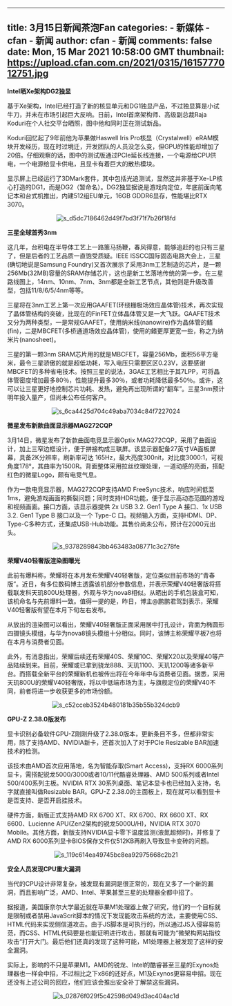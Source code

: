 
---
title: 3月15日新闻茶泡Fan
categories: 
    - 新媒体
    - cfan - 新闻
author: cfan - 新闻
comments: false
date: Mon, 15 Mar 2021 10:58:00 GMT
thumbnail: https://upload.cfan.com.cn/2021/0315/1615777012751.jpg
---

<div>   
<p><strong>Intel晒Xe架构DG2独显</strong></p>
<p>基于Xe架构，Intel已经打造了新的核显单元和DG1独显产品，不过独显算是小试牛刀，并未在市场引起巨大反响。日前，Intel首席架构师、高级副总裁Raja Koduri在个人社交平台晒照，图中他和同时正在测试新品。</p>
<p>Koduri回忆起了9年前他为苹果做Haswell Iris Pro核显（Crystalwell）eRAM模块开发经历，现在时过境迁，开发团队的人员没怎么变，但GPU的性能却增加了20倍。仔细观察的话，图中的测试版通过PCIe延长线连接，一个电源给CPU供电，一个电源给显卡供电，且显卡有着巨大的散热模块。</p>
<p>显示屏上已经运行了3DMark套件，其中包括光追测试，显然这并非基于Xe-LP核心打造的DG1，而是DG2（暂命名）。DG2独显据说是游戏向定位，年底前面向笔记本和台式机推出，内建512组EU单元，16GB GDDR6显存，性能堪比RTX 3070。</p>
<p style="text-align: center; text-indent: 0;"><img src="https://upload.cfan.com.cn/2021/0315/1615777012751.jpg" border="0" alt="s_d5dc7186462d49f7bd3f71f7b26f18fd" referrerpolicy="no-referrer"></p>
<p><strong>三星全球首秀3nm</strong></p>
<p>这几年，台积电在半导体工艺上一路策马扬鞭，春风得意，能够追赶的也只有三星了，但是后者的工艺品质一直饱受质疑。IEEE ISSCC国际固态电路大会上，三星(确切地说是Samsung Foundry)又首次展示了采用3nm工艺制造的芯片，是一颗256Mb(32MB)容量的SRAM存储芯片，这也是新工艺落地传统的第一步。在三星路线图上，14nm、10nm、7nm、3nm都是全新工艺节点，其他则是升级改善型，包括11/8/6/5/4nm等等。</p>
<p>三星将在3nm工艺上第一次应用GAAFET(环绕栅极场效应晶体管)技术，再次实现了晶体管结构的突破，比现在的FinFET立体晶体管又是一大飞跃。GAAFET技术又分为两种类型，一是常规GAAFET，使用纳米线(nanowire)作为晶体管的鳍(fin)，二是MBCFET(多桥通道场效应晶体管)，使用的鳍更厚更宽一些，称之为纳米片(nanosheet)。</p>
<p>三星的第一颗3nm SRAM芯片用的就是MBCFET，容量256Mb，面积56平方毫米，最令三星骄傲的就是超低功耗，写入电压只需要区区0.23V，这要感谢MBCFET的多种省电技术。按照三星的说法，3GAE工艺相比于其7LPP，可将晶体管密度增加最多80％，性能提升最多30％，或者功耗降低最多50％。或许，这可以让三星更好地控制芯片功耗、发热，避免再出现所谓的“翻车”。三星3nm预计明年投入量产，但尚未公布任何客户。</p>
<p style="text-align: center; text-indent: 0;"><img src="https://upload.cfan.com.cn/2021/0315/1615777023404.jpg" border="0" alt="s_6ca4425d704c49aba7034c84f7227024" referrerpolicy="no-referrer"></p>
<p><strong>微星发布新款曲面显示器MAG272CQP</strong></p>
<p>3月14日，微星发布了新款曲面电竞显示器Optix MAG272CQP，采用了曲面设计，加上三窄边框设计，便于拼接构成三联屏。该显示器配备27英寸VA面板屏幕，具备2K分辨率，刷新率可达 165Hz，最大亮度300nit，对比度3000:1，可视角度178°，其曲率为1500R。背面整体采用拉丝纹理处理，一道动感的亮面，搭配红色的微星Logo，颇有电竞气息。</p>
<p>作为一款电竞显示器，MAG272CQP支持AMD FreeSync技术，响应时间低至1ms，避免游戏画面的撕裂问题；同时支持HDR功能，便于显示高动态范围的游戏和视频画面。接口方面，该显示器提供 2x USB 3.2. Gen1 Type A 接口、1x USB 3.2. Gen1 Type B 接口以及一个 Type-C 口。视频输入方面，支持HDMI、DP、Type-C多种方式，还集成USB-Hub功能。其售价尚未公布，预计在2000元出头。</p>
<p style="text-align: center; text-indent: 0;"><img src="https://upload.cfan.com.cn/2021/0315/1615777032513.png" border="0" alt="s_9378289843bb463483a08771c3c278fe" referrerpolicy="no-referrer"></p>
<p><strong>荣耀V40轻奢版渲染图曝光</strong></p>
<p>此前有爆料称，荣耀将在本月发布荣耀V40轻奢版，定位类似目前市场的“青春版”。近日，有多位数码博主透露该机部分参数信息，并表示荣耀V40轻奢版将搭载联发科天玑800U处理器，外观与华为nova8相似。从晒出的手机包装盒可知，该机命名与先前爆料一致。值得一提的是，昨日，博主@鹏鹏君驾到表示，荣耀V40轻奢版有望在本月下旬左右发布。</p>
<p>从放出的渲染图可以看出，荣耀V40轻奢版正面采用居中打孔设计，背面为椭圆形四摄镜头模组，与华为nova8镜头模组十分相似。同时，该博主称荣耀平板7也将在本月与消费者见面。</p>
<p>此外，有消息指出，荣耀后续还有荣耀40S、荣耀10C、荣耀X20以及荣耀40等产品陆续到来。目前，荣耀或已拿到骁龙888、天玑1100、天玑1200等诸多新平台。而搭载全新平台的荣耀新机也被传出将在今年年中与消费者见面。据悉，采用天玑800U的荣耀V40轻奢版，将以中低端市场为主，与旗舰定位的荣耀V40不同，前者将进一步收获更多的市场份额。</p>
<p style="text-align: center; text-indent: 0;"><img src="https://upload.cfan.com.cn/2021/0315/1615777042664.png" border="0" alt="s_c52cceb3524b480181b35b55b324dcb9" referrerpolicy="no-referrer"></p>
<p><strong>GPU-Z 2.38.0版发布</strong></p>
<p>显卡识别必备软件GPU-Z刚刚升级了2.38.0版本，更新条目不多，但都非常实用，除了支持AMD、NVIDIA新卡，还首次加入了对于PCIe Resizable BAR加速技术的检测。</p>
<p>该技术由AMD首次应用落地，名为智能存取(Smart Access)，支持RX 6000系列显卡，需搭配锐龙5000/3000或者10/11代酷睿处理器、AMD 500系列或者Intel 500/400系列主板。NVIDIA RTX 30系列桌面、笔记本显卡也已经加入支持，名字就直接叫做Resizable BAR。GPU-Z 2.38.0的主面板上，现在就可以看到显卡是否支持、是否开启挂技术。</p>
<p>硬件方面，新版正式支持AMD RX 6700 XT、RX 6700、RX 6600 XT、RX 6600、Lucienne APU(Zen2架构的锐龙5000U/H)，NVIDIA RTX 3070 Mobile。其他方面，新版支持NVIDIA显卡零下温度监测(液氮超频时)，并修复了AMD RX 6000系列显卡BIOS保存文件仅512KB再刷入导致显卡变砖的问题。</p>
<p style="text-align: center; text-indent: 0;"><img src="https://upload.cfan.com.cn/2021/0315/1615777055493.png" border="0" alt="s_119c614ea49745bc8ea92975668c2b21" referrerpolicy="no-referrer"></p>
<p><strong>安全人员发现CPU重大漏洞</strong></p>
<p>当代的CPU设计非常复杂，被发现有漏洞是很正常的，现在又多了一个新的漏洞，而且影响广泛，AMD、Intel、苹果甚至三星的处理器全都中招了。</p>
<p>据报道，美国康奈尔大学最近就在苹果M1处理器上做了研究，他们的一个目标就是限制或者禁用JavaScrit脚本的情况下发现能攻击系统的方法，主要使用CSS、HTML代码来实现侧信道攻击。由于JS脚本是可执行的，所以通过JS入侵容易防范，而CSS、HTML代码要是也能证明进行攻击，那就有可能为“微架构网站指纹攻击“打开大门。最后他们还真的发现了这种可能，M1处理器上被发现了这样的安全漏洞。</p>
<p>实际上，影响的不只是苹果M1，AMD的锐龙、Intel的酷睿甚至三星的Exynos处理器也一样会中招，不过相比之下x86的还好点，M1及Exynos更容易中招。现在还没有上述公司的回应，他们应该会推出安全补丁解禁这些漏洞。</p>
<p style="text-align: center; text-indent: 0;"><img src="https://upload.cfan.com.cn/2021/0315/1615777067671.png" border="0" alt="s_02876f029f5c42598d049d3ac404ac1d" referrerpolicy="no-referrer"></p>　  
</div>
            